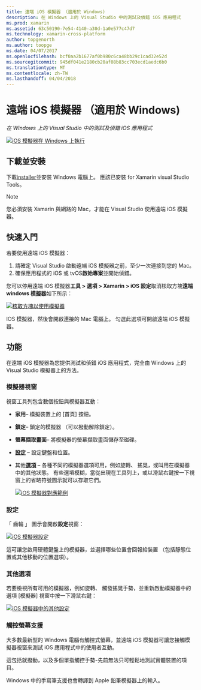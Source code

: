 ```yaml
---
title: 遠端 iOS 模擬器 （適用於 Windows)
description: 在 Windows 上的 Visual Studio 中的測試及偵錯 iOS 應用程式
ms.prod: xamarin
ms.assetid: 63c50190-7e54-4140-a30d-1a0e577c47d7
ms.technology: xamarin-cross-platform
author: topgenorth
ms.author: toopge
ms.date: 04/07/2017
ms.openlocfilehash: bcf0aa2b1677af0b980c6ca48bb29c1cad32e52d
ms.sourcegitcommit: 945df041e2180cb20af08b83cc703ecd1aedc6b0
ms.translationtype: MT
ms.contentlocale: zh-TW
ms.lasthandoff: 04/04/2018
---
```

# <a name="remoted-ios-simulator-for-windows"></a>遠端 iOS 模擬器 （適用於 Windows)

_在 Windows 上的 Visual Studio 中的測試及偵錯 iOS 應用程式_

[![](ios-simulator-images/hero-sml.png "iOS 模擬器在 Windows 上執行")](ios-simulator-images/hero.png#lightbox)

## <a name="download-and-install"></a>下載並安裝

下載[installer](https://dl.xamarin.com/xamarin-simulator/Xamarin.Simulator.Installer.msi)並安裝 Windows 電腦上。 應該已安裝 for Xamarin visual Studio Tools。

> [!NOTE]
> 您必須安裝 Xamarin 與網路的 Mac，才能在 Visual Studio 使用遠端 iOS 模擬器。

## <a name="getting-started"></a>快速入門

若要使用遠端 iOS 模擬器：

1. 請確定 Visual Studio 啟動遠端 iOS 模擬器之前，至少一次連接到您的 Mac。
2. 確保應用程式的 iOS 或 tvOS**啟始專案**並開始偵錯。

您可以停用遠端 iOS 模擬器**工具 > 選項 > Xamarin > iOS 設定**取消核取方塊**遠端 windows 模擬器**如下所示：

[![](ios-simulator-images/options-sml.png "核取方塊以使用模擬器")](ios-simulator-images/options.png#lightbox)

IOS 模擬器，然後會開啟連接的 Mac 電腦上。 勾選此選項可開啟遠端 iOS 模擬器。

## <a name="features"></a>功能

在遠端 iOS 模擬器為您提供測試和偵錯 iOS 應用程式，完全由 Windows 上的 Visual Studio 模擬器上的方法。

### <a name="simulator-window"></a>模擬器視窗

視窗工具列包含數個按鈕與模擬器互動：

- **家用**– 模擬裝置上的 [首頁] 按鈕。
- **鎖定**– 鎖定的模擬器 （可以撥動解除鎖定）。
- **螢幕擷取畫面**– 將模擬器的螢幕擷取畫面儲存至磁碟。
- [**設定**](#settings) – 設定鍵盤和位置。
- 其他[**選項**](#options) – 各種不同的模擬器選項可用，例如旋轉、 搖晃，或叫用在模擬器中的其他狀態。 有些選項模糊，當從出現在工具列上，或以滑鼠右鍵按一下視窗上的省略符號圖示就可以存取它們。

    [![](ios-simulator-images/maps-app-sml.png "iOS 模擬器對應範例")](ios-simulator-images/maps-app.png#lightbox)


### <a name="settings"></a>設定

「 齒輪 」 圖示會開啟**設定**視窗：

[![](ios-simulator-images/settings-sml.png "iOS 模擬器設定")](ios-simulator-images/settings.png#lightbox)

這可讓您啟用硬體鍵盤上的模擬器，並選擇哪些位置會回報給裝置 （包括靜態位置或其他移動的位置選項）。



### <a name="other-options"></a>其他選項

若要檢視所有可用的模擬器，例如旋轉、 觸發搖晃手勢，並重新啟動模擬器中的選項 [模擬器] 視窗中按一下滑鼠右鍵：

[![](ios-simulator-images/more-sml.png "iOS 模擬器中的其他設定")](ios-simulator-images/more.png#lightbox)

### <a name="touchscreen-support"></a>觸控螢幕支援

大多數最新型的 Windows 電腦有觸控式螢幕，並遠端 iOS 模擬器可讓您接觸模擬器視窗來測試 iOS 應用程式中的使用者互動。

這包括就撥動，以及多個單指觸控手勢-先前無法只可輕鬆地測試實體裝置的項目。

Windows 中的手寫筆支援也會轉譯到 Apple 鉛筆模擬器上的輸入。

<!--
<a name="knownissues" />

# Known Issues

 - Apple Watch devices may show in the Visual Studio device list, but are not yet supported.
 - Launching in **Release** mode may also start Apple’s simulator on the networked Mac.
 - Closing the remote iOS Simulator on Windows will not immediately stop debugging in Visual Studio. Stop debugging manually from the menu or the red button.
 - Opening too many different simulators simultaneously will produce unexpected results.
 - Exception of type `Foundation.NSErrorException` may be thrown while launching Simulators. Workaround is to kill csproxy (server process) on the Mac host and re-deploy to the simulator.
 - Performance may be slower when using Xcode 8
-->
